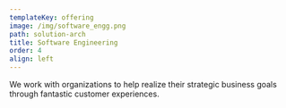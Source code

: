 ```yaml
---
templateKey: offering
image: /img/software_engg.png
path: solution-arch
title: Software Engineering
order: 4
align: left
---
```


We work with organizations to help realize their strategic business goals through fantastic customer experiences.
